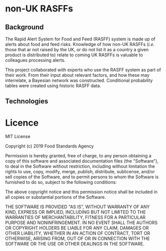 # non-UK RASFFs

## Background
The Rapid Alert System for Food and Feed (RASFF) system is made up of alerts about food and feed risks. Knowledge of how non-UK RASFFs (*i.e.* those that ar not raised by the UK, or do not list it as a country a given product is distributed to) relate to coming UK RASFFs is valuable to colleagues processing alerts.

This project collaborated with experts who use the RASFF system as part of their work. From their input about relevant factors, and how these may interrelate, a Bayesian network was constructed. Conditional probability tables were created using historic RASFF data. 

## Technologies

# Licence

MIT License

Copyright (c) 2019 Food Standards Agency

Permission is hereby granted, free of charge, to any person obtaining a copy
of this software and associated documentation files (the "Software"), to deal
in the Software without restriction, including without limitation the rights
to use, copy, modify, merge, publish, distribute, sublicense, and/or sell
copies of the Software, and to permit persons to whom the Software is
furnished to do so, subject to the following conditions:

The above copyright notice and this permission notice shall be included in all
copies or substantial portions of the Software.

THE SOFTWARE IS PROVIDED "AS IS", WITHOUT WARRANTY OF ANY KIND, EXPRESS OR
IMPLIED, INCLUDING BUT NOT LIMITED TO THE WARRANTIES OF MERCHANTABILITY,
FITNESS FOR A PARTICULAR PURPOSE AND NONINFRINGEMENT. IN NO EVENT SHALL THE
AUTHORS OR COPYRIGHT HOLDERS BE LIABLE FOR ANY CLAIM, DAMAGES OR OTHER
LIABILITY, WHETHER IN AN ACTION OF CONTRACT, TORT OR OTHERWISE, ARISING FROM,
OUT OF OR IN CONNECTION WITH THE SOFTWARE OR THE USE OR OTHER DEALINGS IN THE
SOFTWARE.
